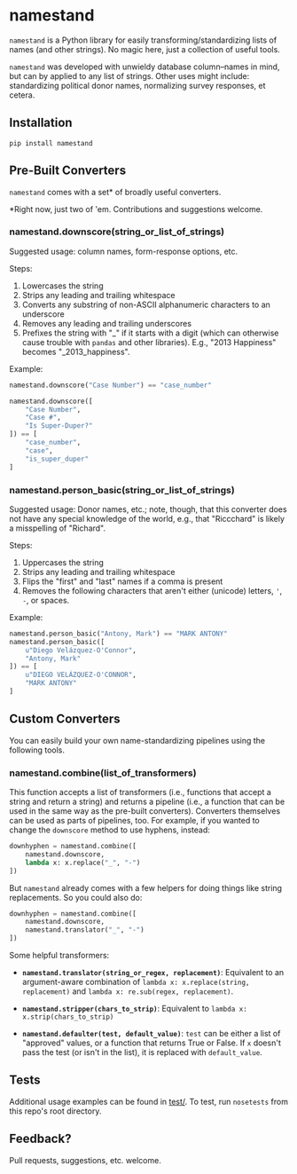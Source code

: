 # namestand

`namestand` is a Python library for easily transforming/standardizing lists of names (and other strings). No magic here, just a collection of useful tools.

`namestand` was developed with unwieldy database column–names in mind, but can by applied to any list of strings. Other uses might include: standardizing political donor names, normalizing survey responses, et cetera.

## Installation

```
pip install namestand
```

## Pre-Built Converters

`namestand` comes with a set* of broadly useful converters.

*Right now, just two of 'em. Contributions and suggestions welcome.

### namestand.downscore(string_or_list_of_strings)

Suggested usage: column names, form-response options, etc.

Steps:

1. Lowercases the string
2. Strips any leading and trailing whitespace
3. Converts any substring of non-ASCII alphanumeric characters to an underscore
4. Removes any leading and trailing underscores
5. Prefixes the string with "_" if it starts with a digit (which can otherwise cause trouble with `pandas` and other libraries). E.g., "2013 Happiness" becomes "_2013_happiness".

Example:

```python
namestand.downscore("Case Number") == "case_number"

namestand.downscore([
    "Case Number",
    "Case #",
    "Is Super-Duper?"
]) == [
    "case_number",
    "case",
    "is_super_duper"
]
```

### namestand.person_basic(string_or_list_of_strings)

Suggested usage: Donor names, etc.; note, though, that this converter does not have any special knowledge of the world, e.g., that "Riccchard" is likely a misspelling of "Richard".

Steps:

1. Uppercases the string
2. Strips any leading and trailing whitespace
3. Flips the "first" and "last" names if a comma is present
4. Removes the following characters that aren't either (unicode) letters, `'`, `-`, or spaces.

Example:

```python
namestand.person_basic("Antony, Mark") == "MARK ANTONY"
namestand.person_basic([
    u"Diego Velázquez-O'Connor",
    "Antony, Mark"
]) == [
    u"DIEGO VELÁZQUEZ-O'CONNOR",
    "MARK ANTONY"
]
```

## Custom Converters

You can easily build your own name-standardizing pipelines using the following tools.

### namestand.combine(list_of_transformers)

This function accepts a list of transformers (i.e., functions that accept a string and return a string) and returns a pipeline (i.e., a function that can be used in the same way as the pre-built converters). Converters themselves can be used as parts of pipelines, too. For example, if you wanted to change the `downscore` method to use hyphens, instead:

```python
downhyphen = namestand.combine([
    namestand.downscore,
    lambda x: x.replace("_", "-")
])
```

But `namestand` already comes with a few helpers for doing things like string replacements. So you could also do:

```python
downhyphen = namestand.combine([
    namestand.downscore,
    namestand.translator("_", "-")
])
```

Some helpful transformers:

- __`namestand.translator(string_or_regex, replacement)`__: Equivalent to an argument-aware combination of `lambda x: x.replace(string, replacement)` and `lambda x: re.sub(regex, replacement)`.

- __`namestand.stripper(chars_to_strip)`__: Equivalent to `lambda x: x.strip(chars_to_strip)`

- __`namestand.defaulter(test, default_value)`__: `test` can be either a list of "approved" values, or a function that returns True or False. If `x` doesn't pass the test (or isn't in the list), it is replaced with `default_value`.

## Tests

Additional usage examples can be found in [test/](test/). To test, run `nosetests` from this repo's root directory.

## Feedback?

Pull requests, suggestions, etc. welcome.
